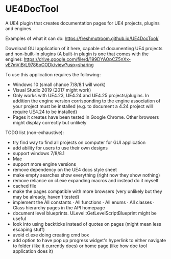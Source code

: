# UE4DocTool
A UE4 plugin that creates documentation pages for UE4 projects, plugins and engines.

Examples of what it can do: https://freshmutroom.github.io/UE4DocTool/


Download GUI application of it here, capable of documenting UE4 projects and non-built-in plugins (A built-in plugin is one that comes with the engine): 
https://drive.google.com/file/d/199DYAOpCZ5nXx-vE7mViBrL9786oCODk/view?usp=sharing

To use this application requires the following:
- Windows 10 (small chance 7/8/8.1 will work)
- Visual Studio 2019 (2017 might work)
- Only works with UE4.23, UE4.24 and UE4.25 projects/plugins. In addition the engine version corrisponding to the engine association of your project must be installed (e.g. to document a 4.24 project will require UE4.24 to be installed)
- Pages it creates have been tested in Google Chrome. Other browsers might display correctly but unlikely

TODO list (non-exhaustive):
- try find way to find all projects on computer for GUI application
- add ability for users to use their own designs
- support windows 7/8/8.1
- Mac
- support more engine versions
- remove dependency on the UE4 docs style sheet
- make empty searches show everything (right now they show nothing)
- remove reliance on cl.exe expanding macros and instead do it myself
- cached file
- make the pages compatible with more browsers (very unlikely but they may be already, haven't tested)
- implement the All constants · All functions · All enums · All classes · Class hierarchy pages in the API homepage
- document level blueprints. ULevel::GetLevelScriptBlueprint might be useful
- look into using backticks instead of quotes on pages (might mean less escaping stuff)
- avoid cl.exe doing creating cmd box
- add option to have pop up progress widget's hyperlink to either navigate to folder (like it currently does) or home page (like how doc tool application does it)
